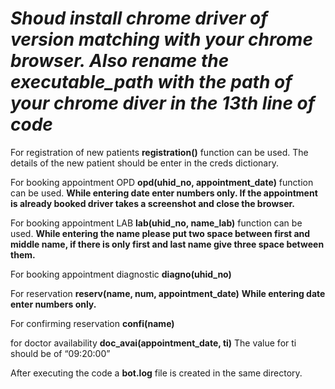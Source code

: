# ***Shoud install chrome driver of version matching with your chrome browser. Also rename the executable_path with the path of your chrome diver in the 13th line of code***


For registration of new patients	 **registration()**   function can be used.
The details of the new patient should be enter in the  creds dictionary.

For booking appointment OPD  	**opd(uhid_no, appointment_date)**  function can be used.
 __While entering date enter numbers only. If the appointment is already booked driver takes a screenshot and close the browser.__

For booking appointment LAB 	**lab(uhid_no, name_lab)**  function can be used.
__While entering the name please put two space between first and middle name, if there is only first and last name give three space between them.__

For booking appointment diagnostic  		**diagno(uhid_no)**

For reservation 	**reserv(name, num, appointment_date)**
__While entering date enter numbers only.__

For confirming reservation  	**confi(name)**

for doctor availability **doc_avai(appointment_date, ti)** 
The value for ti should be of “09:20:00”


After executing the code a **bot.log** file is created in the same directory.


